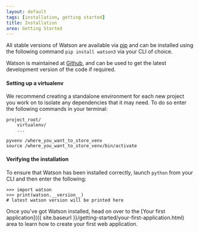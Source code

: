 ```yaml
---
layout: default
tags: [installation, getting started]
title: Installation
area: Getting Started
---
```

<section>

All stable versions of Watson are available via [pip](https://pypi.python.org/pypi/pip) and can be installed using the following command `pip install watson3` via your CLI of choice.

Watson is maintained at [Github](https://github.com/simoncoulton/watson), and can be used to get the latest development version of the code if required.

#### Setting up a virtualenv
We recommend creating a standalone environment for each new project you work on to isolate any dependencies that it may need. To do so enter the following commands in your terminal:


	project_root/
		virtualenv/
		...

	pyvenv /where_you_want_to_store_venv
	source /where_you_want_to_store_venv/bin/activate


#### Verifying the installation
To ensure that Watson has been installed correctly, launch `python` from your CLI and then enter the following:

	>>> import watson
	>>> print(watson.__version__)
	# latest watson version will be printed here


Once you've got Watson installed, head on over to the [Your first application]({{ site.baseurl }}/getting-started/your-first-application.html) area to learn how to create your first web application.
</section>